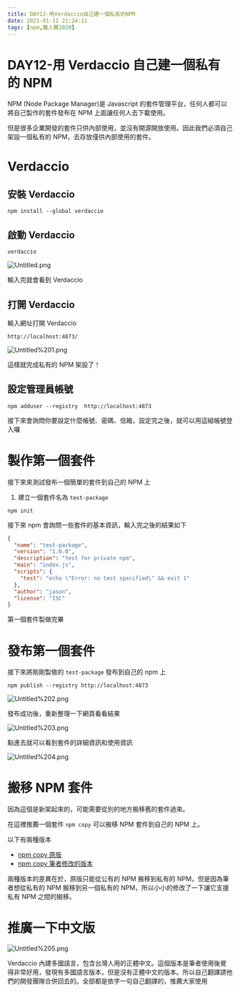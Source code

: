 ```yaml
---
title: DAY12-用Verdaccio自己建一個私有的NPM
date: 2021-01-11 21:24:11
tags: [npm,鐵人賽2020]
---
```


# DAY12-用 Verdaccio 自己建一個私有的 NPM

NPM (Node Package Manager)是 Javascript 的套件管理平台，任何人都可以將自己製作的套件發布在 NPM 上面讓任何人去下載使用。

但是很多企業開發的套件只供內部使用，並沒有開源開放使用。因此我們必須自己架設一個私有的 NPM，去存放僅供內部使用的套件。

# Verdaccio

## 安裝 Verdaccio

```
npm install --global verdaccio
```

## 啟動 Verdaccio

```
verdaccio
```

![Untitled.png](Untitled.png)

輸入完就會看到 Verdaccio

## 打開 Verdaccio

輸入網址打開 Verdaccio

```
http://localhost:4873/
```

![Untitled%201.png](Untitled%201.png)

這樣就完成私有的 NPM 架設了！

## 設定管理員帳號

```
npm adduser --registry  http://localhost:4873
```

接下來會詢問你要設定什麼帳號、密碼、信箱，設定完之後，就可以用這組帳號登入囉

# 製作第一個套件

接下來來測試發布一個簡單的套件到自己的 NPM 上

1. 建立一個套件名為 `test-package`

```
npm init
```

接下來 npm 會詢問一些套件的基本資訊，輸入完之後的結果如下

```json
{
  "name": "test-package",
  "version": "1.0.0",
  "description": "test for private npm",
  "main": "index.js",
  "scripts": {
    "test": "echo \"Error: no test specified\" && exit 1"
  },
  "author": "jason",
  "license": "ISC"
}
```

第一個套件製做完畢

# 發布第一個套件

接下來將剛剛製做的 `test-package` 發布到自己的 npm 上

```
npm publish --registry http://localhost:4873
```

![Untitled%202.png](Untitled%202.png)

發布成功後，重新整理一下網頁看看結果

![Untitled%203.png](Untitled%203.png)

點進去就可以看到套件的詳細資訊和使用資訊

![Untitled%204.png](Untitled%204.png)

# 搬移 NPM 套件

因為這個是新架起來的，可能需要從別的地方搬移舊的套件過來。

在這裡推薦一個套件 `npm copy` 可以搬移 NPM 套件到自己的 NPM 上。

以下有兩種版本

- [npm copy 原版](https://github.com/goodeggs/npm-copy)
- [npm copy 筆者修改的版本](https://github.com/tso1158687/npm-copy)

兩種版本的差異在於，原版只能從公有的 NPM 搬移到私有的 NPM，但是因為筆者想從私有的 NPM 搬移到另一個私有的 NPM，所以小小的修改了一下讓它支援私有 NPM 之間的搬移。

# 推廣一下中文版

![Untitled%205.png](Untitled%205.png)

Verdaccio 內建多國語言，包含台灣人用的正體中文。這個版本是筆者使用後覺得非常好用，發現有多國語言版本，但是沒有正體中文的版本。所以自己翻譯請他們的開發團隊合併回去的。全部都是依字一句自己翻譯的，推薦大家使用
